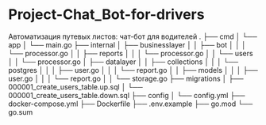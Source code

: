 # Project-Chat_Bot-for-drivers
Автоматизация путевых листов: чат-бот для водителей
.
├── cmd
│   └── app
│       └── main.go
├── internal
│   ├── businesslayer
│   │   ├── bot
│   │   │   └── processor.go
│   │   ├── reports
│   │   │   └── processor.go
│   │   └── users
│   │       └── processor.go
│   ├── datalayer
│   │   ├── collections
│   │   │   └── postgres
│   │   │       ├── user.go
│   │   │       └── report.go
│   │   ├── models
│   │   │   ├── user.go
│   │   │   └── report.go
│   │   └── storage.go
├── migrations
│   ├── 000001_create_users_table.up.sql
│   └── 000001_create_users_table.down.sql
├── config
│   └── config.yml
├── docker-compose.yml
├── Dockerfile
├── .env.example
├── go.mod
└── go.sum